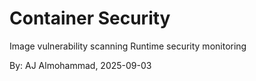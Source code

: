 # Container Security

Image vulnerability scanning
Runtime security monitoring


By: AJ Almohammad, 2025-09-03
